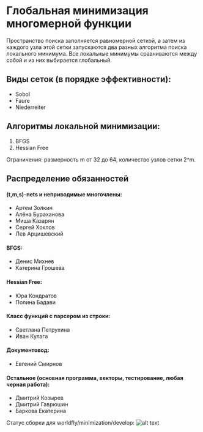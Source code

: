 # Глобальная минимизация многомерной функции

Пространство поиска заполняется равномерной сеткой, а затем из каждого узла этой сетки запускаются два разных алгоритма поиска локального минимума. Все локальные минимумы сравниваются между собой и из них выбирается глобальный.

## Виды сеток (в порядке эффективности):
* Sobol
* Faure
* Niederreiter

## Алгоритмы локальной минимизации:
1. BFGS
2. Hessian Free

Ограничения: размерность m от 32 до 64, количество узлов сетки 2^m.

## Распределение обязанностей

#### (t,m,s)-nets и неприводимые многочлены:
* Артем Золкин
* Алёна Бураханова
* Миша Казарян
* Сергей Хохлов
* Лев Арцишевский

#### BFGS:
* Денис Михнев
* Катерина Грошева

#### Hessian Free:
* Юра Кондратов
* Полина Бадави

#### Класс функций с парсером из строки:
* Светлана Петрухина
* Иван Кулага

#### Документовод:
* Евгений Смирнов
	
#### Остальное (основная программа, векторы, тестирование, любая черная работа):	
* Дмитрий Козырев
* Дмитрий Гаврюшин
* Баркова Екатерина

Статус сборки для worldfly/minimization/develop: ![alt text](https://travis-ci.org/worldfly/minimization.svg?branch=develop)
